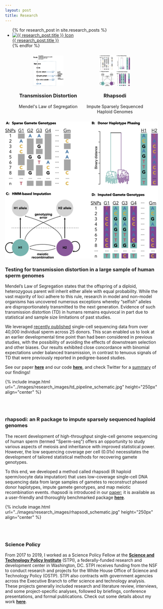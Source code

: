 ```yaml
---
layout: post
title: Research
---
```


<ul class="listing">
  {% for research_post in site.research_posts %}
    <li class="listing-item">
      <a href="{{ research_post.url | prepend: site.baseurl }}" title="{{ research_post.title }}">
        <img src="{{ site.baseurl }}{{ research_post.icon }}" alt="{{ research_post.title }} Icon" /> <!-- Use the icon specified in the front matter -->
        <br>
        {{ research_post.title }}
      </a>
    </li>
  {% endfor %}
</ul>


<style>
  .icon-container {
    display: flex;
    flex-wrap: wrap;
    justify-content: center;
  }
  .icon {
    margin: 10px;
    text-align: center;
    width: 200px; /* Adjust width as needed */
  }
  .icon img {
    width: 100px; /* Adjust icon size */
    height: 100px; /* Adjust icon size */
    display: block;
    margin: 0 auto 10px;
  }
</style>

<div class="icon-container">
  <!-- Icon for Transmission Distortion -->
  <div class="icon">
    <a href="tdsperm.md">
      <img src="../images/research_images/td_pipeline_schematic.jpg" alt="Transmission Distortion Icon" />
    </a>
    <h3>Transmission Distortion</h3>
    <p>Mendel's Law of Segregation</p>
  </div>

  <!-- Icon for Rhapsodi -->
  <div class="icon">
    <a href="rhapsodi.md">
      <img src="../images/research_images/rhapsodi_schematic.jpg" alt="Rhapsodi Icon" />
    </a>
    <h3>Rhapsodi</h3>
    <p>Impute Sparsely Sequenced Haploid Genomes</p>
  </div>

  <!-- Add more icons here -->

</div>



<!-- Icon for Testing for transmission distortion -->
<a href="rhapsodi.md">
  <img src="../images/research_images/rhapsodi_schematic.jpg" alt="rhapsodi Icon" />
</a>

### Testing for transmission distortion in a large sample of human sperm genomes
Mendel’s Law of Segregation states that the offspring of a diploid, heterozygous parent will inherit either allele with equal probability. While the vast majority of loci adhere to this rule, research in model and non-model organisms has uncovered numerous exceptions whereby “selfish” alleles are disproportionately transmitted to the next generation. Evidence of such transmission distortion (TD) in humans remains equivocal in part due to statistical and sample size limitations of past studies.

We leveraged [recently published](https://www.ncbi.nlm.nih.gov/pmc/articles/PMC7351608/) single-cell sequencing data from over 40,000 individual sperm across 25 donors. This scan enabled us to look at an earlier developmental time point than had been considered in previous studies, with the possibility of avoiding the effects of downstream selection and other biases. Our results exhibited close concordance with binomial expectations under balanced transmission, in contrast to tenuous signals of TD that were previously reported in pedigree-based studies. 

See our paper **[here](https://doi.org/10.7554/eLife.76383)** and our code **[here](https://github.com/mccoy-lab/transmission-distortion)**, and check Twitter for a [summary](https://twitter.com/saracarioscia/status/1628101974318264321?ref_src=twsrc%5Etfw) of our findings! 

{% include image.html url="../images/research_images/td_pipeline_schematic.jpg" height="250px" align="center" %}


<br>
<br>

### rhapsodi: an R package to impute sparsely sequenced haploid genomes 
The recent development of high-throughput single-cell genome sequencing of human sperm (termed "Sperm-seq") offers an opportunity to study various aspects of meiosis and inheritance with improved statistical power. However, the low sequencing coverage per cell (0.01x) necessitates the development of tailored statistical methods for recovering gamete genotypes.

To this end, we developed a method called rhapsodi (R haploid sperm/oocyte data imputation) that uses low-coverage single-cell DNA sequencing data from large samples of gametes to reconstruct phased donor haplotypes, impute gamete genotypes, and map meiotic recombination events. rhapsodi is introduced in our [paper](https://doi.org/10.7554/eLife.76383); it is available as a user-friendly and thoroughly benchmarked package **[here](https://github.com/mccoy-lab/rhapsodi)**. 

{% include image.html url="../images/research_images/rhapsodi_schematic.jpg" height="250px" align="center" %}


<br>
<br>

### Science Policy

From 2017 to 2019, I worked as a Science Policy Fellow at the **[Science and Technology Policy Institute](https://www.ida.org/en/ida-ffrdcs/science-and-technology-policy-institute)** (STPI), a federally-funded research and development center in Washington, DC. STPI receives funding from the NSF to conduct research and projects for the White House Office of Science and Technology Policy (OSTP). STPI also contracts with government agencies across the Executive Branch to offer science and technology analysis. These projects generally included research and literature review, interviews, and some project-specific analyses, followed by briefings, conference presentations, and formal publications. Check out some details about my work **[here](https://scarioscia.github.io/2023-01-25/science-policy)**.

<br />
